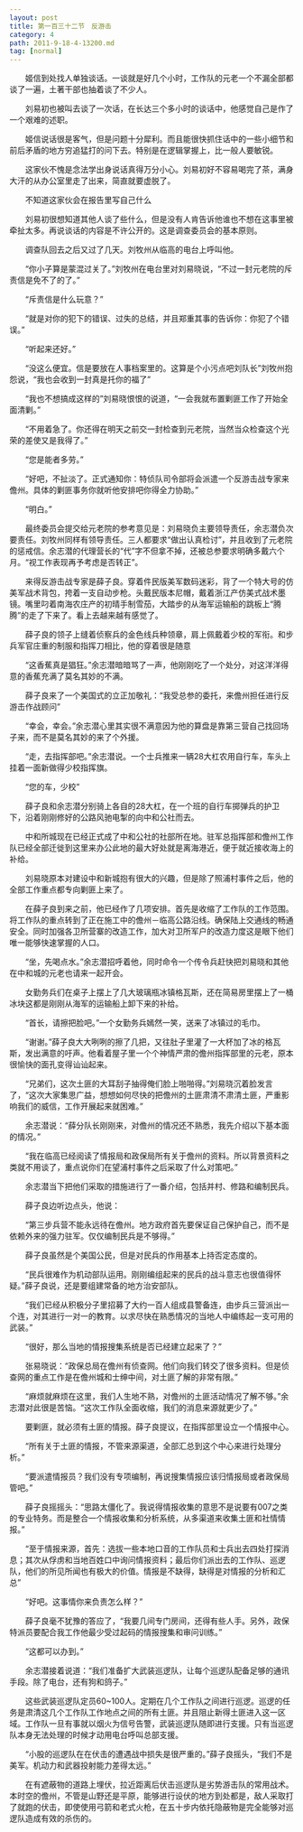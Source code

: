 ```yaml
---
layout: post
title: 第一百三十二节　反游击
category: 4
path: 2011-9-18-4-13200.md
tag: [normal]
---
```


　　姬信到处找人单独谈话。一谈就是好几个小时，工作队的元老一个不漏全部都谈了一遍，土著干部也抽着谈了不少人。

　　刘易初也被叫去谈了一次话，在长达三个多小时的谈话中，他感觉自己是作了一个艰难的述职。

　　姬信说话很是客气，但是问题十分犀利。而且能很快抓住话中的一些小细节和前后矛盾的地方穷追猛打的问下去。特别是在逻辑掌握上，比一般人要敏锐。

　　这家伙不愧是念法学出身说话真得万分小心。刘易初好不容易喝完了茶，满身大汗的从办公室里走了出来，简直就要虚脱了。

　　不知道这家伙会在报告里写自己什么

　　刘易初很想知道其他人谈了些什么，但是没有人肯告诉他谁也不想在这事里被牵扯太多。再说谈话的内容是不许公开的。这是调查委员会的基本原则。

　　调查队回去之后又过了几天。刘牧州从临高的电台上呼叫他。

　　“你小子算是蒙混过关了。”刘牧州在电台里对刘易晓说，“不过一封元老院的斥责信是免不了的了。”

　　“斥责信是什么玩意？”

　　“就是对你的犯下的错误、过失的总结，并且郑重其事的告诉你：你犯了个错误。”

　　“听起来还好。”

　　“没这么便宜。信是要放在人事档案里的。这算是个小污点吧刘队长”刘牧州抱怨说，“我也会收到一封真是托你的福了”

　　“我也不想搞成这样的”刘易晓恨恨的说道，“一会我就布置剿匪工作了开始全面清剿。”

　　“不用着急了。你还得在明天之前交一封检查到元老院，当然当众检查这个光荣的差使又是我得了。”

　　“您是能者多劳。”

　　“好吧，不扯淡了。正式通知你：特侦队司令部将会派遣一个反游击战专家来儋州。具体的剿匪事务你就听他安排吧你得全力协助。”

　　“明白。”

　　最终委员会提交给元老院的参考意见是：刘易晓负主要领导责任，余志潜负次要责任。刘牧州同样有领导责任。三人都要求“做出认真检讨”，并且收到了元老院的惩戒信。余志潜的代理营长的“代”字不但拿不掉，还被总参要求明确多戴六个月。“视工作表现再予考虑是否转正”。

　　来得反游击战专家是薛子良。穿着件民版美军数码迷彩，背了一个特大号的仿美军战术背包，挎着一支自动步枪。头戴民版本尼帽，戴着浙江产仿美式战术墨镜。嘴里叼着南海农庄产的初晴手制雪茄，大踏步的从海军运输船的跳板上“腾腾”的走了下来了。看上去越来越有感觉了。

　　薛子良的领子上缝着侦察兵的金色线兵种领章，肩上佩戴着少校的军衔。和步兵军官庄重的制服和指挥刀相比，他的穿着很是随意

　　“这香蕉真是猖狂。”余志潜暗暗骂了一声，他刚刚吃了一个处分，对这洋洋得意的香蕉充满了莫名其妙的不满。

　　薛子良来了一个美国式的立正加敬礼：“我受总参的委托，来儋州担任进行反游击作战顾问”

　　“幸会，幸会。”余志潜心里其实很不满意因为他的算盘是靠第三营自己找回场子来，而不是莫名其妙的来了个外援。

　　“走，去指挥部吧。”余志潜说。一个士兵推来一辆28大杠农用自行车，车头上挂着一面新做得少校指挥旗。

　　“您的车，少校”

　　薛子良和余志潜分别骑上各自的28大杠，在一个班的自行车掷弹兵的护卫下，沿着刚刚修好的公路风驰电掣的向中和公社而去。

　　中和所城现在已经正式成了中和公社的社部所在地。驻军总指挥部和儋州工作队已经全部迁徙到这里来办公此地的最大好处就是离海港近，便于就近接收海上的补给。

　　刘易晓原本对建设中和新城抱有很大的兴趣，但是除了照浦村事件之后，他的全部工作重点都专向剿匪上来了。

　　在薛子良到来之前，他已经作了几项安排。首先是收缩了工作队的工作范围。将工作队的重点转到了正在施工中的儋州－临高公路沿线。确保陆上交通线的畅通安全。同时加强各卫所营寨的改造工作，加大对卫所军户的改造力度这是眼下他们唯一能够快速掌握的人口。

　　“坐，先喝点水。”余志潜招呼着他，同时命令一个传令兵赶快把刘易晓和其他在中和城的元老也请来一起开会。

　　女勤务兵们在桌子上摆上了几大玻璃瓶冰镇格瓦斯，还在简易房里摆上了一桶冰块这都是刚刚从海军的运输船上卸下来的补给。

　　“首长，请擦把脸吧。”一个女勤务兵嫣然一笑，送来了冰镇过的毛巾。

　　“谢谢。”薛子良大大咧咧的擦了几把，又往肚子里灌了一大杯加了冰的格瓦斯，发出满意的吁声。他看着屋子里一个个神情严肃的儋州指挥部里的元老，原本很愉快的面孔变得讪讪起来。

　　“兄弟们，这次土匪的大耳刮子抽得俺们脸上啪啪得。”刘易晓沉着脸发言了，“这次大家集思广益，想想如何尽快的把儋州的土匪肃清不肃清土匪，严重影响我们的威信，工作开展起来就困难。”

　　余志潜说：“薛分队长刚刚来，对儋州的情况还不熟悉，我先介绍以下基本面的情况。”

　　“我在临高已经阅读了情报局和政保局所有关于儋州的资料。所以背景资料之类就不用谈了，重点说你们在望浦村事件之后采取了什么对策吧。”

　　余志潜当下把他们采取的措施进行了一番介绍，包括并村、修路和编制民兵。

　　薛子良边听边点头，他说：

　　“第三步兵营不能永远待在儋州。地方政府首先要保证自己保护自己，而不是依赖外来的强力驻军。仅仅编制民兵是不够得。”

　　薛子良虽然是个美国公民，但是对民兵的作用基本上持否定态度的。

　　“民兵很难作为机动部队运用。刚刚编组起来的民兵的战斗意志也很值得怀疑。”薛子良说，还是要组建常备的地方治安部队。

　　“我们已经从积极分子里招募了大约一百人组成县警备连，由步兵三营派出一个连，对其进行一对一的教育。以求尽快在熟悉情况的当地人中编练起一支可用的武装。”

　　“很好，那么当地的情报搜集系统是否已经建立起来了？”

　　张易晓说：“政保总局在儋州有侦查网。他们向我们转交了很多资料。但是侦查网的重点工作是在儋州城和士绅中间，对土匪了解的非常有限。”

　　“麻烦就麻烦在这里，我们人生地不熟，对儋州的土匪活动情况了解不够。”余志潜对此很是苦恼。“这次工作队全面收缩，我们的消息来源就更少了。”

　　要剿匪，就必须有土匪的情报。薛子良提议，在指挥部里设立一个情报中心。

　　“所有关于土匪的情报，不管来源渠道，全部汇总到这个中心来进行处理分析。”

　　“要派遣情报员？我们没有专项编制，再说搜集情报应该归情报局或者政保局管吧。”

　　薛子良摇摇头：“思路太僵化了。我说得情报收集的意思不是说要有007之类的专业特务。而是整合一个情报收集和分析系统，从多渠道来收集土匪和社情情报。”

　　“至于情报来源，首先：选拔一些本地口音的工作队员和士兵出去四处打探消息；其次从俘虏和当地百姓口中询问情报资料；最后你们派出去的工作队、巡逻队，他们的所见所闻也有极大的价值。情报是不缺得，缺得是对情报的分析和汇总”

　　“好吧。这事情你来负责怎么样？”

　　薛子良毫不犹豫的答应了，“我要几间专门房间，还得有些人手。另外，政保特派员要配合我工作他最少受过起码的情报搜集和审问训练。”

　　“这都可以办到。”

　　余志潜接着说道：“我们准备扩大武装巡逻队，让每个巡逻队配备足够的通讯手段。除了电台，还有狗和鸽子。”

　　这些武装巡逻队定员60~100人。定期在几个工作队之间进行巡逻。巡逻的任务是肃清这几个工作队工作地点之间的所有土匪。并且阻止新得土匪进入这一区域。工作队一旦有事就以烟火为信号告警，武装巡逻队随即进行支援。只有当巡逻队本身无法处理的时候才动用电台呼叫总部支援。

　　“小股的巡逻队在在伏击的遭遇战中损失是很严重的。”薛子良摇头，“我们不是美军。机动力和武器投射能力差得太远。”

　　在有遮蔽物的道路上埋伏，拉近距离后伏击巡逻队是劣势游击队的常用战术。本时空的儋州，不管是山野还是平原，能够进行设伏的地方到处都是，敌人采取打了就跑的伏击，即使使用弓箭和老式火枪，在五十步内依托隐蔽物是完全能够对巡逻队造成有效的杀伤的。
